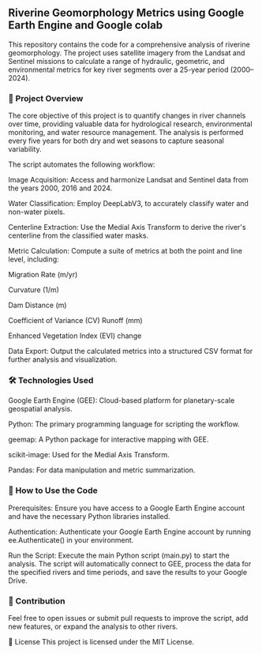 ## Riverine Geomorphology Metrics using Google Earth Engine and Google colab
This repository contains the code for a comprehensive analysis of riverine geomorphology. The project uses satellite imagery from the Landsat and Sentinel missions to calculate a range of hydraulic, geometric, and environmental metrics for key river segments over a 25-year period (2000–2024).

### 📜 Project Overview
The core objective of this project is to quantify changes in river channels over time, providing valuable data for hydrological research, environmental monitoring, and water resource management. The analysis is performed every five years for both dry and wet seasons to capture seasonal variability.

The script automates the following workflow:

Image Acquisition: Access and harmonize Landsat and Sentinel data from the years 2000, 2016 and 2024.

Water Classification: Employ DeepLabV3, to accurately classify water and non-water pixels.

Centerline Extraction: Use the Medial Axis Transform to derive the river's centerline from the classified water masks.

Metric Calculation: Compute a suite of metrics at both the point and line level, including:

Migration Rate (m/yr)

Curvature (1/m)

Dam Distance (m)

Coefficient of Variance (CV) Runoff (mm)

Enhanced Vegetation Index (EVI) change

Data Export: Output the calculated metrics into a structured CSV format for further analysis and visualization.

### 🛠️ Technologies Used
Google Earth Engine (GEE): Cloud-based platform for planetary-scale geospatial analysis.

Python: The primary programming language for scripting the workflow.

geemap: A Python package for interactive mapping with GEE.

scikit-image: Used for the Medial Axis Transform.

Pandas: For data manipulation and metric summarization.

### 📝 How to Use the Code
Prerequisites: Ensure you have access to a Google Earth Engine account and have the necessary Python libraries installed.

Authentication: Authenticate your Google Earth Engine account by running ee.Authenticate() in your environment.

Run the Script: Execute the main Python script (main.py) to start the analysis. The script will automatically connect to GEE, process the data for the specified rivers and time periods, and save the results to your Google Drive.

### 🤝 Contribution
Feel free to open issues or submit pull requests to improve the script, add new features, or expand the analysis to other rivers.

📄 License
This project is licensed under the MIT License.
